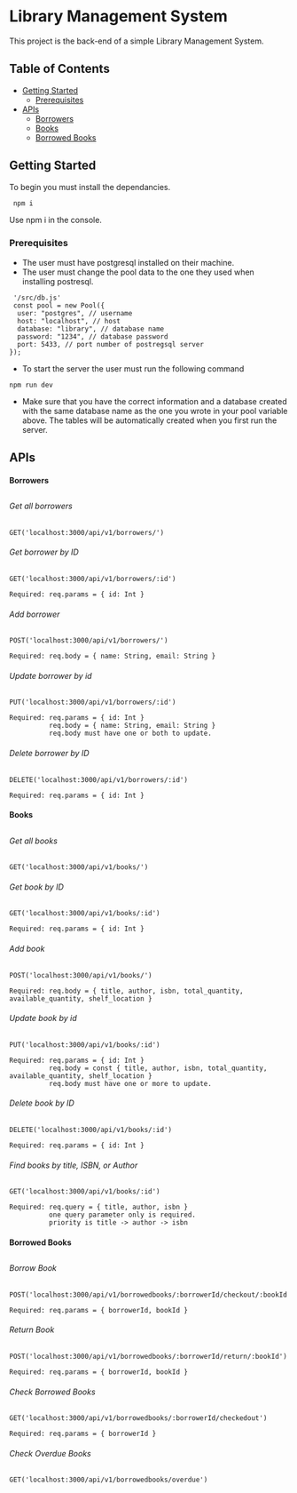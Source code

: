# Library Management System

This project is the back-end of a simple Library Management System.

## Table of Contents

- [Getting Started](#getting-started)
  - [Prerequisites](#prerequisites)
- [APIs](#apis)
  - [Borrowers](#borrowers)
  - [Books](#books)
  - [Borrowed Books](#borrowed-books)

## Getting Started

To begin you must install the dependancies.
```bash
 npm i
```
Use npm i in the console.

### Prerequisites

- The user must have postgresql installed on their machine.
- The user must change the pool data to the one they used when installing postresql.
```node
 '/src/db.js'
 const pool = new Pool({
  user: "postgres", // username
  host: "localhost", // host
  database: "library", // database name
  password: "1234", // database password
  port: 5433, // port number of postregsql server
});
```
- To start the server the user must run the following command
```
npm run dev
```
- Make sure that you have the correct information and a database created with the same database name as the one you wrote in your pool variable above. The tables will be automatically created when you first run the server.



## APIs
#### Borrowers
##
###### Get all borrowers
```GET
GET('localhost:3000/api/v1/borrowers/')
```
###### Get borrower by ID
```GET
GET('localhost:3000/api/v1/borrowers/:id')
```
```
Required: req.params = { id: Int }
```

###### Add borrower
```POST
POST('localhost:3000/api/v1/borrowers/')
```
```
Required: req.body = { name: String, email: String }
```
###### Update borrower by id
```PUT
PUT('localhost:3000/api/v1/borrowers/:id')
```
```
Required: req.params = { id: Int }
          req.body = { name: String, email: String }
          req.body must have one or both to update.
```
###### Delete borrower by ID
```DELETE
DELETE('localhost:3000/api/v1/borrowers/:id')
```
```
Required: req.params = { id: Int }
```

#### Books
##
###### Get all books
```GET
GET('localhost:3000/api/v1/books/')
```
###### Get book by ID
```GET
GET('localhost:3000/api/v1/books/:id')
```
```
Required: req.params = { id: Int }
```
###### Add book
```POST
POST('localhost:3000/api/v1/books/')
```
```
Required: req.body = { title, author, isbn, total_quantity, available_quantity, shelf_location }
```
###### Update book by id
```PUT
PUT('localhost:3000/api/v1/books/:id')
```
```
Required: req.params = { id: Int }
          req.body = const { title, author, isbn, total_quantity, available_quantity, shelf_location }
          req.body must have one or more to update.
```
###### Delete book by ID
```DELETE
DELETE('localhost:3000/api/v1/books/:id')
```
```
Required: req.params = { id: Int }
```
###### Find books by title, ISBN, or Author
```GET
GET('localhost:3000/api/v1/books/:id')
```
```
Required: req.query = { title, author, isbn }
          one query parameter only is required.
          priority is title -> author -> isbn
```

#### Borrowed Books
##
###### Borrow Book
```POST
POST('localhost:3000/api/v1/borrowedbooks/:borrowerId/checkout/:bookId')
```
```
Required: req.params = { borrowerId, bookId }
```
###### Return Book
```POST
POST('localhost:3000/api/v1/borrowedbooks/:borrowerId/return/:bookId')
```
```
Required: req.params = { borrowerId, bookId }
```
###### Check Borrowed Books
```GET
GET('localhost:3000/api/v1/borrowedbooks/:borrowerId/checkedout')
```
```
Required: req.params = { borrowerId }
```
###### Check Overdue Books
```GET
GET('localhost:3000/api/v1/borrowedbooks/overdue')
```

